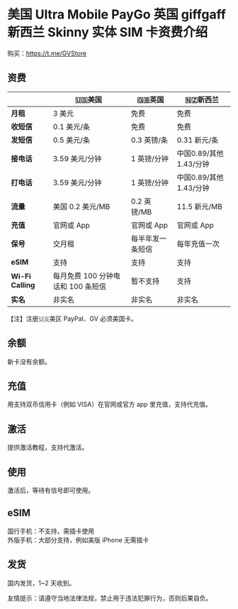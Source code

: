 # 美国 Ultra Mobile PayGo 英国 giffgaff 新西兰 Skinny 实体 SIM 卡资费介绍

购买：https://t.me/GVStore

## 资费

|   |  🇺🇸美国 | 🇬🇧英国| 🇳🇿新西兰|
|  ----  | ----  |----  | ----  |
|  **月租**  | 3 美元 |免费  | 免费|
|  **收短信**|   0.1 美元/条   |免费  | 免费|
|  **发短信** |   0.5 美元/条   |0.3 英镑/条 | 0.31 新元/条|
| **接电话** | 3.59 美元/分钟    |1 英镑/分钟  | 中国0.89/其他1.43/分钟|
| **打电话** | 3.59 美元/分钟    |1 英镑/分钟  |中国0.89/其他1.43/分钟|
|**流量**|美国 0.2 美元/MB|0.2 英镑/MB|11.5 新元/MB|
|**充值**|官网或 App		|官网或 App|官网或 App|
|**保号**|交月租|每半年发一条短信|每年充值一次|
|**eSIM**|支持|支持|支持|
|**Wi-Fi Calling**|每月免费 100 分钟电话和 100 条短信|暂不支持|支持|
|**实名**|非实名		|非实名		|非实名|

【注】注册🇺🇸美区 PayPal、GV 必须美国卡。

## 余额
新卡没有余额。

## 充值
用支持双币信用卡（例如 VISA）在官网或官方 app 里充值，支持代充值。

## 激活
提供激活教程，支持代激活。

## 使用
激活后，等待有信号即可使用。

## eSIM
国行手机：不支持，需插卡使用\
外版手机：大部分支持，例如美版 iPhone 无需插卡

## 发货
国内发货，1~2 天收到。

友情提示：请遵守当地法律法规，禁止用于违法犯罪行为，否则后果自负。
